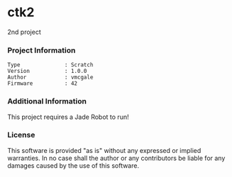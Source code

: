 ctk2
================

2nd project

### Project Information
```
Type              : Scratch
Version           : 1.0.0
Author            : vmcgale
Firmware          : 42
```

### Additional Information
This project requires a Jade Robot to run!

### License
This software is provided "as is" without any expressed or implied warranties.  In no case shall the author or any contributors be liable for any damages caused by the use of this software.

